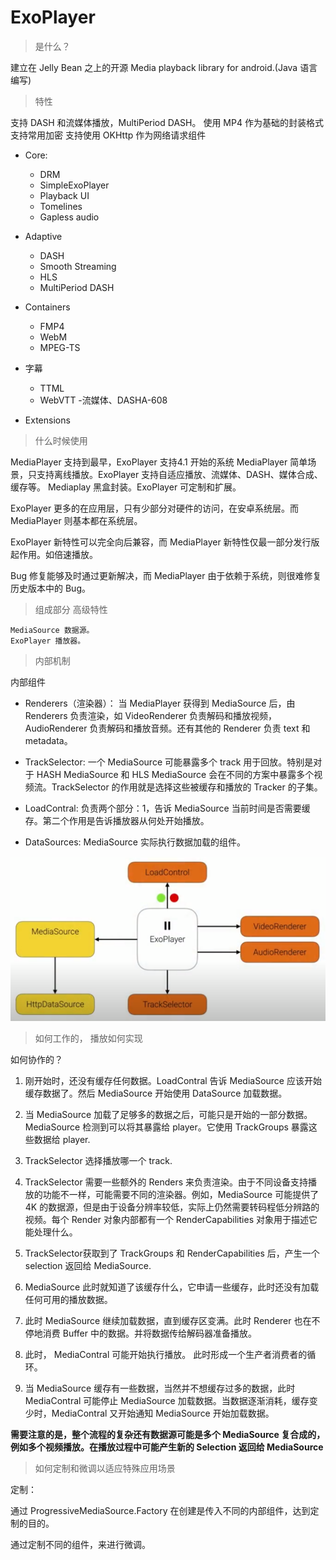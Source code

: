 # ExoPlayer

> 是什么？

建立在 Jelly Bean 之上的开源 Media playback library for android.(Java 语言编写) 



> 特性

支持 DASH 和流媒体播放，MultiPeriod DASH。
使用 MP4 作为基础的封装格式
支持常用加密
支持使用 OKHttp 作为网络请求组件

- Core:
    - DRM
    - SimpleExoPlayer
    - Playback UI
    - Tomelines
    - Gapless audio

- Adaptive
    - DASH
    - Smooth Streaming
    - HLS
    - MultiPeriod DASH
- Containers
    - FMP4
    - WebM
    - MPEG-TS
- 字幕
    - TTML
    - WebVTT
    -流媒体、DASHA-608
- Extensions



> 什么时候使用

MediaPlayer 支持到最早，ExoPlayer 支持4.1 开始的系统
MediaPlayer 简单场景，只支持离线播放。ExoPlayer 支持自适应播放、流媒体、DASH、媒体合成、缓存等。
Mediaplay 黑盒封装。ExoPlayer 可定制和扩展。

ExoPlayer 更多的在应用层，只有少部分对硬件的访问，在安卓系统层。而 MediaPlayer 则基本都在系统层。

ExoPlayer 新特性可以完全向后兼容，而 MediaPlayer 新特性仅最一部分发行版起作用。如倍速播放。

Bug 修复能够及时通过更新解决，而 MediaPlayer 由于依赖于系统，则很难修复历史版本中的 Bug。


> 组成部分
> 高级特性

```
MediaSource 数据源。
ExoPlayer 播放器。

```





> 内部机制

内部组件

- Renderers（渲染器）： 当 MediaPlayer 获得到 MediaSource 后，由 Renderers 负责渲染，如 VideoRenderer 负责解码和播放视频，AudioRenderer 负责解码和播放音频。还有其他的 Renderer 负责 text 和 metadata。

- TrackSelector: 一个 MediaSource 可能暴露多个 track 用于回放。特别是对于 HASH MediaSource 和 HLS MediaSource 会在不同的方案中暴露多个视频流。TrackSelector 的作用就是选择这些被缓存和播放的 Tracker 的子集。

- LoadContral: 负责两个部分：1，告诉 MediaSource 当前时间是否需要缓存。第二个作用是告诉播放器从何处开始播放。

- DataSources: MediaSource 实际执行数据加载的组件。

![](images/exoplayer_internel_component.png)



> 如何工作的， 播放如何实现

如何协作的？

1. 刚开始时，还没有缓存任何数据。LoadContral 告诉 MediaSource 应该开始缓存数据了。然后 MediaSource 开始使用 DataSource 加载数据。

2. 当 MediaSource 加载了足够多的数据之后，可能只是开始的一部分数据。MediaSource 检测到可以将其暴露给 player。它使用 TrackGroups 暴露这些数据给 player.
3. TrackSelector 选择播放哪一个 track.

4. TrackSelector 需要一些额外的 Renders 来负责渲染。由于不同设备支持播放的功能不一样，可能需要不同的渲染器。例如，MediaSource 可能提供了 4K 的数据源，但是由于设备分辨率较低，实际上仍然需要转码程低分辨路的视频。每个 Render 对象内部都有一个 RenderCapabilities 对象用于描述它能处理什么。

5. TrackSelector获取到了 TrackGroups 和 RenderCapabilities 后，产生一个 selection 返回给 MediaSource. 

6. MediaSource 此时就知道了该缓存什么，它申请一些缓存，此时还没有加载任何可用的播放数据。

7. 此时 MediaSource 继续加载数据，直到缓存区变满。此时 Renderer 也在不停地消费 Buffer 中的数据。并将数据传给解码器准备播放。

8. 此时， MediaContral 可能开始执行播放。 此时形成一个生产者消费者的循环。

9. 当 MediaSource 缓存有一些数据，当然并不想缓存过多的数据，此时 MediaContral 可能停止 MediaSource 加载数据。当数据逐渐消耗，缓存变少时，MediaContral 又开始通知 MediaSource 开始加载数据。

**需要注意的是，整个流程的复杂还有数据源可能是多个 MediaSource 复合成的，例如多个视频播放。在播放过程中可能产生新的 Selection 返回给 MediaSource**


> 如何定制和微调以适应特殊应用场景

定制：

通过 ProgressiveMediaSource.Factory 在创建是传入不同的内部组件，达到定制的目的。

通过定制不同的组件，来进行微调。
